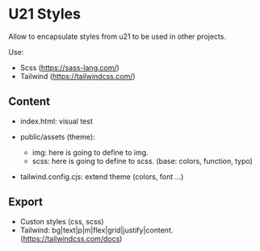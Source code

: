 # U21 Styles

Allow to encapsulate styles from u21 to be used in other projects.

Use:

- Scss (https://sass-lang.com/)
- Tailwind (https://tailwindcss.com/)

## Content

- index.html: visual test

- public/assets (theme):

  - img: here is going to define to img.
  - scss: here is going to define to scss. (base: colors, function, typo)

- tailwind.config.cjs: extend theme (colors, font ...)

## Export

- Custon styles (css, scss)
- Tailwind: bg|text|p|m|flex|grid|justify|content. (https://tailwindcss.com/docs)
